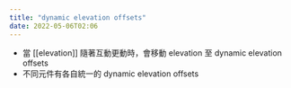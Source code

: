 ```yaml
---
title: "dynamic elevation offsets"
date: 2022-05-06T02:06
---
```

- 當 [[elevation]] 隨著互動更動時，會移動 elevation 至 dynamic elevation offsets
- 不同元件有各自統一的 dynamic elevation offsets